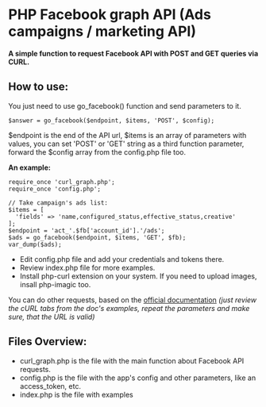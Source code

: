 # PHP Facebook graph API (Ads campaigns / marketing API)
**A simple function to request Facebook API with POST and GET queries via CURL.** 

## How to use:

You just need to use go_facebook() function and send parameters to it.

```
$answer = go_facebook($endpoint, $items, 'POST', $config);
```

$endpoint is the end of the API url, $items is an array of parameters with values, you can set 'POST' or 'GET' string as a third function parameter, forward the $config array from the config.php file too.

**An example:**

```
require_once 'curl_graph.php';
require_once 'config.php';

// Take campaign's ads list:
$items = [
  'fields' => 'name,configured_status,effective_status,creative'
];
$endpoint = 'act_'.$fb['account_id'].'/ads';
$ads = go_facebook($endpoint, $items, 'GET', $fb);
var_dump($ads);
```

* Edit config.php file and add your credentials and tokens there.
* Review index.php file for more examples.
* Install php-curl extension on your system. If you need to upload images, insall php-imagic too.

You can do other requests, based on the [official documentation](https://developers.facebook.com/docs/marketing-apis) _(just review the cURL tabs from the doc's examples, repeat the parameters and make sure, that the URL is valid)_

## Files Overview:

- curl_graph.php is the file with the main function about Facebook API requests.
- config.php is the file with the app's config and other parameters, like an access_token, etc.
- index.php is the file with examples
